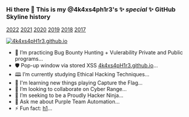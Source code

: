 ### Hi there 👋 This is my @4k4xs4ph1r3's ✨ _special_ ✨ GitHub Skyline history

[2022](https://skyline.github.com/4k4xs4ph1r3/2022)
[2021](https://skyline.github.com/4k4xs4ph1r3/2021)
[2020](https://skyline.github.com/4k4xs4ph1r3/2020)
[2019](https://skyline.github.com/4k4xs4ph1r3/2019)
[2018](https://skyline.github.com/4k4xs4ph1r3/2018)
[2017](https://skyline.github.com/4k4xs4ph1r3/2018)


[![4k4xs4pH1r3.github.io](https://github.githubassets.com/images/spinners/octocat-spinner-128.gif)](https://4k4xs4pH1r3.github.io)


-  🔭 I’m practicing Bug Bounty Hunting + Vulerability Private and Public programs...
-  🛡️ Pop-up window via stored XSS [4k4xs4pH1r3.github.io](https://4k4xs4pH1r3.github.io)...
-  🕮 I’m currently studying Ethical Hacking Techniques...
-  🏴󠁭󠁣󠁣󠁬󠁿 I'm learning new things playing Capture the Flag...
-  👯 I’m looking to collaborate on Cyber Range...
-  🤔 I’m seeking to be a Proudly Hacker Ninja...
-  💬 Ask me about Purple Team Automation...
-  ⚡ Fun fact: [h1](https://hackerone.com/akax/year-in-review)...
